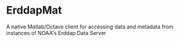 # ErddapMat
A native Matlab/Octave client for accessing data and metadata from instances of NOAA's Erddap Data Server

